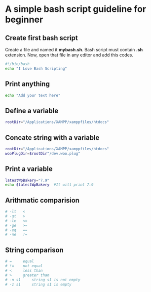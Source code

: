 # A simple bash script guideline for beginner

## Create first bash script

Create a file and named it **mybash.sh**. Bash script must contain **.sh** extension. Now, open that file in any editor and add this codes.

```bash
#!/bin/bash
echo "I Love Bash Scripting"
```

## Print anything

```bash
echo "Add your text here"
```

## Define a variable

```bash
rootDir="/Applications/XAMPP/xamppfiles/htdocs"
```

## Concate string with a variable

```bash
rootDir="/Applications/XAMPP/xamppfiles/htdocs"
wooPlugDir=$rootDir"/dev.woo.plug"
```

## Print a variable

```bash
latestWpBakery="7.9"
echo $latestWpBakery  #It will print 7.9
```

## Arithmatic comparision

```bash
# -lt 	<
# -gt 	>
# -le 	<=
# -ge 	>=
# -eq 	==
# -ne 	!=
```

## String comparison

```bash
# = 	equal
# != 	not equal
# < 	less than
# > 	greater than
# -n s1 	string s1 is not empty
# -z s1 	string s1 is empty
```
